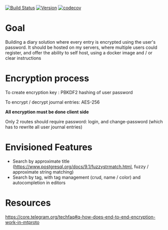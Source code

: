 [![Build Status](https://travis-ci.com/Yuruh/encrypted-diary.svg?branch=master)](https://travis-ci.com/Yuruh/encrypted-diary)
[![Version](https://img.shields.io/github/v/tag/yuruh/encrypted-diary)](https://github.com/Yuruh/encrypted-diary/releases)
[![codecov](https://codecov.io/gh/Yuruh/encrypted-diary/branch/master/graph/badge.svg)](https://codecov.io/gh/Yuruh/encrypted-diary)


# Goal

Building a diary solution where every entry is encrypted using the user's password.
It should be hosted on my servers, where multiple users could register, and offer the ability to self host, using a docker image and / or clear instructions

# Encryption process

To create encryption key : PBKDF2 hashing of user password

To encrypt / decrypt journal entries: AES-256

**All encryption must be done client side**

Only 2 routes should require password: login, and change-password (which has to rewrite all user journal entries)

# Envisioned Features

- Search by approximate title (https://www.postgresql.org/docs/9.1/fuzzystrmatch.html, fuzzy / approximate string matching)
- Search by tag, with tag management (crud, name / color) and autocompletion in editors


# Resources

https://core.telegram.org/techfaq#q-how-does-end-to-end-encryption-work-in-mtproto
